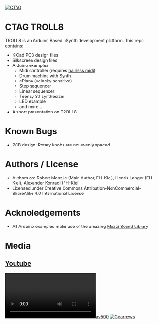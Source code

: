 [![CTAG](http://www.creative-technologies.de/wp-content/uploads/2013/12/FH-Logo21.png)](http://www.creative-technologies.de/troll8/)
# CTAG TROLL8
TROLL8 is an Arduino Based uSynth development platform.
This repo contains:
  - KiCad PCB design files
  - Silkscreen design files
  - Arduino examples
    - Midi controller (requires [hairless midi](http://projectgus.github.io/hairless-midiserial/))
	- Drum machine with Synth
    - ePiano (velocity sensitive)    
	- Step sequencer
    - Linear sequencer
    - Teensy 3.1 synthesizer
    - LED example
    - and more...
  - A short presentation on TROLL8
# Known Bugs
  - PCB design: Rotary knobs are not evenly spaced
# Authors / License
  - Authors are Robert Manzke (Main Author, FH-Kiel), Henrik Langer (FH-Kiel), Alexander Konradi (FH-Kiel)
  - Licensed under Creative Commons Attribution-NonCommercial-ShareAlike 4.0 International License
# Acknoledgements
  - All Arduino examples make use of the amazing [Mozzi Sound Library](http://sensorium.github.io/Mozzi/)
# Media
## [Youtube](https://www.youtube.com/watch?v=BTMn9AdLmPc&t=109s)
[![av500](https://lh3.googleusercontent.com/-U4GCT7opsmM/WPDmIHdUVhI/AAAAAAABhls/X8G_oOsgKf83205EZp0VmD0nrlAepXoPwCJoC/s530-p-rw/Video%2Bby%2BNone-BS3pLq0lAAh.mp4)](https://www.instagram.com/p/BS3pLq0lAAh/?taken-by=av5oo)
[![Gearnews](https://www.gearnews.de/wp-content/uploads/2017/03/troll8-synth.jpg)](https://www.gearnews.de/creative-technology-%C2%B5synth/)
